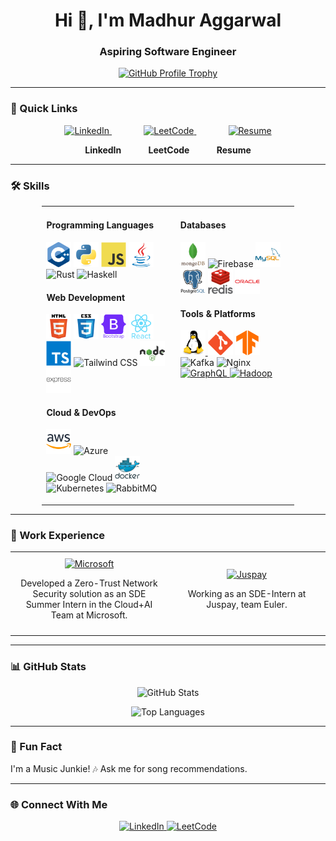 <h1 align="center">Hi 👋, I'm Madhur Aggarwal</h1>
<h3 align="center">Aspiring Software Engineer</h3>

<p align="center">
  <a href="https://github.com/ryo-ma/github-profile-trophy">
    <img src="https://github-profile-trophy.vercel.app/?username=madhuraggarwal&theme=onedark&title=-Reviews" alt="GitHub Profile Trophy" />
  </a>
</p>


---
### 🔗 Quick Links

<p align="center">
  <a href="https://www.linkedin.com/in/madhuraggarwalofficial/">
    <img src="https://raw.githubusercontent.com/rahuldkjain/github-profile-readme-generator/master/src/images/icons/Social/linked-in-alt.svg" alt="LinkedIn" height="50" width="50" />
  </a>
  &nbsp;&nbsp;&nbsp;&nbsp;&nbsp;&nbsp;&nbsp;&nbsp;&nbsp;&nbsp;&nbsp;&nbsp;
  <a href="https://www.leetcode.com/madhuraggarwalofficial">
    <img src="https://raw.githubusercontent.com/rahuldkjain/github-profile-readme-generator/master/src/images/icons/Social/leet-code.svg" alt="LeetCode" height="50" width="50" />
  </a>
  &nbsp;&nbsp;&nbsp;&nbsp;&nbsp;&nbsp;&nbsp;&nbsp;&nbsp;&nbsp;&nbsp;&nbsp;
  <a href="https://drive.google.com/file/d/1g4KuX2nCJoM7tkL7PtdFkju_KbrdqmDX/view?usp=drivesdk">
    <img src="https://cdn-icons-png.flaticon.com/512/1870/1870080.png" alt="Resume" height="50" width="50" />
  </a>
</p>

<p align="center">
  <b>LinkedIn</b>
  &nbsp;&nbsp;&nbsp;&nbsp;&nbsp;&nbsp;&nbsp;&nbsp;&nbsp;
  <b>LeetCode</b>
  &nbsp;&nbsp;&nbsp;&nbsp;&nbsp;&nbsp;&nbsp;&nbsp;&nbsp;
  <b>Resume</b>
</p>

---
### 🛠 Skills

<div align="center">
  <table style="width: 80%;">
    <tr>
      <td valign="top">
        <h4>Programming Languages</h4>
        <p>
          <img src="https://raw.githubusercontent.com/devicons/devicon/master/icons/cplusplus/cplusplus-original.svg" alt="C++" width="40" height="40" />
          <img src="https://raw.githubusercontent.com/devicons/devicon/master/icons/python/python-original.svg" alt="Python" width="40" height="40" />
          <img src="https://raw.githubusercontent.com/devicons/devicon/master/icons/javascript/javascript-original.svg" alt="JavaScript" width="40" height="40" />
          <img src="https://raw.githubusercontent.com/devicons/devicon/master/icons/java/java-original.svg" alt="Java" width="40" height="40" />
          <img src="https://upload.wikimedia.org/wikipedia/commons/thumb/d/d5/Rust_programming_language_black_logo.svg/159px-Rust_programming_language_black_logo.svg.png" alt="Rust" width="40" height="40" />
          <img src="https://upload.wikimedia.org/wikipedia/commons/1/1c/Haskell-Logo.svg" alt="Haskell" width="40" height="40" />
        </p>
        <h4>Web Development</h4>
        <p>
          <img src="https://raw.githubusercontent.com/devicons/devicon/master/icons/html5/html5-original-wordmark.svg" alt="HTML5" width="40" height="40" />
          <img src="https://raw.githubusercontent.com/devicons/devicon/master/icons/css3/css3-original-wordmark.svg" alt="CSS3" width="40" height="40" />
          <img src="https://raw.githubusercontent.com/devicons/devicon/master/icons/bootstrap/bootstrap-plain-wordmark.svg" alt="Bootstrap" width="40" height="40" />
          <img src="https://raw.githubusercontent.com/devicons/devicon/master/icons/react/react-original-wordmark.svg" alt="React" width="40" height="40" />
          <img src="https://raw.githubusercontent.com/devicons/devicon/master/icons/typescript/typescript-original.svg" alt="TypeScript" width="40" height="40" />
          <img src="https://www.vectorlogo.zone/logos/tailwindcss/tailwindcss-icon.svg" alt="Tailwind CSS" width="40" height="40" />
          <img src="https://raw.githubusercontent.com/devicons/devicon/master/icons/nodejs/nodejs-original-wordmark.svg" alt="Node.js" width="40" height="40" />
          <img src="https://raw.githubusercontent.com/devicons/devicon/master/icons/express/express-original-wordmark.svg" alt="Express.js" width="40" height="40" />
        </p>
        <h4>Cloud & DevOps</h4>
        <p>
          <img src="https://raw.githubusercontent.com/devicons/devicon/master/icons/amazonwebservices/amazonwebservices-original-wordmark.svg" alt="AWS" width="40" height="40" />
          <img src="https://www.vectorlogo.zone/logos/microsoft_azure/microsoft_azure-icon.svg" alt="Azure" width="40" height="40" />
          <img src="https://www.vectorlogo.zone/logos/google_cloud/google_cloud-icon.svg" alt="Google Cloud" width="40" height="40" />
          <img src="https://raw.githubusercontent.com/devicons/devicon/master/icons/docker/docker-original-wordmark.svg" alt="Docker" width="40" height="40" />
          <img src="https://www.vectorlogo.zone/logos/kubernetes/kubernetes-icon.svg" alt="Kubernetes" width="40" height="40" />
          <img src="https://www.vectorlogo.zone/logos/rabbitmq/rabbitmq-icon.svg" alt="RabbitMQ" width="40" height="40" />
        </p>
      </td>
      <td valign="top">
        <h4>Databases</h4>
        <p>
          <img src="https://raw.githubusercontent.com/devicons/devicon/master/icons/mongodb/mongodb-original-wordmark.svg" alt="MongoDB" width="40" height="40" />
          <img src="https://www.vectorlogo.zone/logos/firebase/firebase-icon.svg" alt="Firebase" width="40" height="40" />
          <img src="https://raw.githubusercontent.com/devicons/devicon/master/icons/mysql/mysql-original-wordmark.svg" alt="MySQL" width="40" height="40" />
          <img src="https://raw.githubusercontent.com/devicons/devicon/master/icons/postgresql/postgresql-original-wordmark.svg" alt="PostgreSQL" width="40" height="40" />
          <img src="https://raw.githubusercontent.com/devicons/devicon/master/icons/redis/redis-original-wordmark.svg" alt="Redis" width="40" height="40" />
          <a href="https://www.oracle.com/" target="_blank" rel="noreferrer">
            <img src="https://raw.githubusercontent.com/devicons/devicon/master/icons/oracle/oracle-original.svg" alt="Oracle" width="40" height="40" />
          </a>
        </p>
        <h4>Tools & Platforms</h4>
        <p>
          <a href="https://www.linux.org/" target="_blank" rel="noreferrer">
            <img src="https://raw.githubusercontent.com/devicons/devicon/master/icons/linux/linux-original.svg" alt="Linux" width="40" height="40" />
          </a>
          <img src="https://raw.githubusercontent.com/devicons/devicon/master/icons/git/git-original.svg" alt="Git" width="40" height="40" />
          <img src="https://raw.githubusercontent.com/devicons/devicon/master/icons/tensorflow/tensorflow-original.svg" alt="TensorFlow" width="40" height="40" />
          <img src="https://www.vectorlogo.zone/logos/apache_kafka/apache_kafka-icon.svg" alt="Kafka" width="40" height="40" />
          <img src="https://www.vectorlogo.zone/logos/nginx/nginx-icon.svg" alt="Nginx" width="40" height="40" />
          <a href="https://graphql.org" target="_blank" rel="noreferrer">
            <img src="https://www.vectorlogo.zone/logos/graphql/graphql-icon.svg" alt="GraphQL" width="40" height="40" />
          </a>
          <a href="https://hadoop.apache.org/" target="_blank" rel="noreferrer">
            <img src="https://www.vectorlogo.zone/logos/apache_hadoop/apache_hadoop-icon.svg" alt="Hadoop" width="40" height="40" />
          </a>
        </p>
      </td>
    </tr>
  </table>
</div>



---
### 🌟 Work Experience

<table style="border-collapse: collapse; width: 100%;">
  <tr>
    <!-- Microsoft Column -->
    <td align="center" width="50%" style="padding: 10px;">
      <a href="https://drive.google.com/file/d/your-ppt-link-here/view?usp=sharing" target="_blank">
        <img src="https://static.vecteezy.com/system/resources/thumbnails/006/892/682/small/microsoft-logo-icon-editorial-free-vector.jpg" alt="Microsoft" width="150" height="150" />
      </a>
      <p>
        Developed a Zero-Trust Network Security solution as an SDE Summer Intern in the Cloud+AI Team at Microsoft.
      </p>
    </td>
    <!-- Juspay Column -->
    <td align="center" width="50%" style="padding: 10px;">
      <a href="https://juspay.in/" target="_blank">
        <img src="https://images.yourstory.com/cs/images/companies/Juspay-1593773663260.jpg?fm=auto&ar=1%3A1&mode=fill&fill=solid&fill-color=fff&format=auto&w=384&q=75" alt="Juspay" width="150" height="150" />
      </a>
      <p>
        Working as an SDE-Intern at Juspay, team Euler.
      </p>
    </td>
  </tr>
</table>


---

### 📊 GitHub Stats

<p align="center">
  <img src="https://github-readme-stats.vercel.app/api?username=madhuraggarwal&show_icons=true&theme=radical" alt="GitHub Stats" />
</p>
<p align="center">
  <img src="https://github-readme-stats.vercel.app/api/top-langs/?username=madhuraggarwal&layout=compact&theme=radical" alt="Top Languages" />
</p>

---

### 🎵 Fun Fact

I'm a Music Junkie! 🎶 Ask me for song recommendations.

---

### 🌐 Connect With Me

<p align="center">
  <a href="https://linkedin.com/in/madhuraggarwalofficial" target="blank">
    <img src="https://img.shields.io/badge/LinkedIn-%230077B5.svg?style=for-the-badge&logo=linkedin&logoColor=white" alt="LinkedIn" />
  </a>
  <a href="https://www.leetcode.com/madhuraggarwalofficial" target="blank">
    <img src="https://img.shields.io/badge/LeetCode-%23FFA116.svg?style=for-the-badge&logo=leetCode&logoColor=white" alt="LeetCode" />
  </a>
</p>
